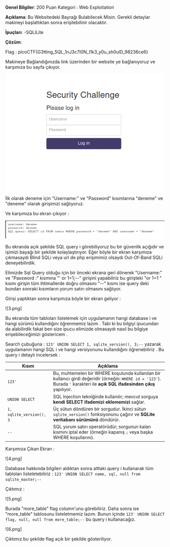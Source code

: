 **Genel Bilgiler**:
200 Puan
Kategori : Web Exploitation

**Açıklama**:
Bu Websitedeki Bayrağı Bulabilecek Misin.
Gerekli detaylar makineyi başlattıktan sonra erişilebilinir olacaktır.

**İpuçları**:
-SQLiLite

**Çözüm**:

Flag : picoCTF{G3tting_5QL_1nJ3c7I0N_l1k3_y0u_sh0ulD_98236ce6}

Makineye Bağlandığınızda link üzerinden bir website ye bağlanıyoruz ve karşımıza bu sayfa çıkıyor. 

![1.png](https://github.com/boryokusha/SQLi_Writeup/blob/main/1.png)

İlk olarak deneme için "Username:" ve "Password" kısımlarına "deneme" ve "deneme" olarak girişimizi sağlıyoruz. 

Ve karşımıza bu ekran çıkıyor :

![2.png](https://github.com/boryokusha/SQLi_Writeup/blob/main/2.png)

Bu ekranda açık şekilde SQL query i görebiliyoruz bu bir güvenlik açığıdır ve işimizi bayağı bir şekilde kolaylaştırıyor. 
Eğer böyle bir ekran karşımıza çıkmasaydı Blind SQLi veya url de php erişimimiz olsaydı Out-Of-Band SQLi deneyebilirdik.

Elimizde Sql Query olduğu için bir önceki ekrana geri dönerek "Username:" ve "Password :" kısmına "' or 1=1;--" girişini yapabiliriz bu girişteki "or 1=1 " kısmı girişin tüm ihtimallerde doğru olmasını "--" kısmı ise query deki bundan sonraki kısımların yorum satırı olmasını sağlıyor.


Girişi yaptıktan sonra karşımıza böyle bir ekran geliyor :

![3.png]

Bu ekranda tüm tabloları listelemek için uygulamanın hangi database i ve hangi sürümü kullandığını öğrenmemiz lazım . Tabi ki bu bilgiyi ipucundan da alabilirdik fakat ben size ipucu elimizde olmasaydı nasıl bu bilgiye erişebileceğimizi göstericem .

Search çubuğuna :
`123' UNION SELECT 1, sqlite_version(), 3;--`
yazarak uygulamanın hangi SQL i ve hangi versiyonunu kullandığını öğrenebiliriz . Bu query i detaylı incelersek :

|Kısım|Açıklama|
|---|---|
|`123'`|Bu, muhtemelen bir WHERE koşulunda kullanılan bir kullanıcı girdi değeridir (örneğin: `WHERE id = '123'`). Burada `'` karakteri ile **açık SQL ifadesinden çıkış** yapılıyor.|
|`UNION SELECT`|SQL Injection tekniğinde kullanılır; mevcut sorguya **kendi SELECT ifademizi eklememizi** sağlar.|
|`1, sqlite_version(), 3`|Üç sütun döndüren bir sorgudur. İkinci sütun `sqlite_version()` fonksiyonunu çağırır ve **SQLite veritabanı sürümünü** döndürür.|
|`--`|SQL yorum satırı operatörüdür; sorgunun kalan kısmını iptal eder (örneğin kapanış `;` veya başka WHERE koşullarını).|

Karşımıza Çıkan Ekran :

![4.png]

Database hakkında bilgileri aldıktan sonra alttaki query i kullanarak tüm tabloları listeletebiliriz :
`123' UNION SELECT name, sql, null from sqlite_master;--`

Çıktımız :

![5.png]

Burada "more_table" flag column'unu görebiliriz.
Daha sonra ise "more_table" tablosunu listeletmemiz lazım. Bunun içinde 
`123' UNION SELECT flag, null, null from more_table;--`
bu query i kullanacağız.

![6.png]

Çıktımız bu şekilde flag açık bir şekilde gösteriliyor. 



